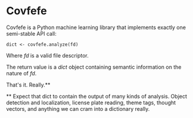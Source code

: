 # Covfefe
Covfefe is a Python machine learning library that implements exactly one semi-stable API call:

```
dict <- covfefe.analyze(fd)
````
Where _fd_ is a valid file descriptor.

The return value is a _dict_ object containing semantic information on the nature of _fd_.

That's it. Really.**

** Expect that dict to contain the output of many kinds of analysis. Object detection and localization, license plate reading, theme tags, thought vectors, and anything we can cram into a dictionary really.
